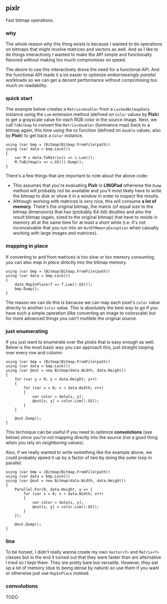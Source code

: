 ## pixlr
Fast bitmap operations.

### why
The whole reason why this thing exists is because I wanted to do operations on bitmaps that might involve matrices and vectors as well. And as I like to do things interactively I wanted to make the API simple and functionally flavored without making too much compromises on speed.

The desire to use this interactively drove the need for a functional API. And the functional API made it a lot easier to optimize *embarrassingly parallel* workloads so we can get a decent performance without comprimising too much on readability.

### quick start
The example below creates a `Matrix<double>` from a `LockedBitmapData` instance using the `Lum` extension method (defined on `Color` values by **Pixlr**) to get a grayscale value for each RGB color in the source image. Next, we call `ToBitmap` to convert the `Matrix<double>` (luminance map) back to a bitmap again, this time using the `GS` function (defined on `double` values, also by **Pixlr**) to get back a `Color` instance.
```
using (var bmp = (Bitmap)Bitmap.FromFile(path))
using (var data = bmp.Lock())
{
    var M = data.ToMatrix(c => c.Lum());
    M.ToBitmap(v => v.GS()).Dump();
}
```
There's a few things that are important to note about the above code:
* This assumes that you're evaluating **Pixlr** in **LINQPad** otherwise the `Dump` method will probably not be available and you'll most likely have to write the bitmap to disk or show it in a window in order to inspect the results.
* Although working with matrices is *very* nice, this will consume **a lot of memory**. There's the original bitmap, the matrix (of equal size to the bitmap dimensions) that has (probably 64-bit) doubles and also the result bitmap (again, sized to the original bitmap) that have to reside in memory all at the same time for at least a short while (i.e. it's not inconceivable that you run into an `OutOfMemoryException` when casually working with large images and matrices).

### mapping in place
If converting to and from matrices is too slow or too memory consuming, you can also *map in place* directly into the bitmap memory.
```
using (var bmp = (Bitmap)Bitmap.FromFile(path))
using (var data = bmp.Lock())
{
    data.MapInPlace(f => f.Lum().GS());
    bmp.Dump();
}
```

The reason we can do this is because we can map each pixel's `Color` value directly to another `Color` value. This is absolutely the best way to go if you have such a simple operation (like converting an image to colorscale) but for more advanced things you can't *mutilate* the original source.

### just enumerating
If you just want to enumerate over the pixels that is easy enough as well. Below is the most basic way you can approach this, just straight looping over every row and column:
```
using (var bmp = (Bitmap)Bitmap.FromFile(path))
using (var data = bmp.Lock())
using (var @out = new Bitmap(data.Width, data.Height))
{
    for (var y = 0; y < data.Height; y++)
    {
        for (var x = 0; x < data.Width; x++)
        {
            var color = data[x, y];
            @out[x, y] = color.Lum().GS();
        }
    }

    @out.Dump();
}
```

This technique can be useful if you need to optimize **convolutions** (see below) since you're not mapping directly into the source (not a good thing when you rely on *neighboring* values).

Also, if we really wanted to write something like the example above, we could probably speed it up by a factor of two by doing the outer loop in parallel:
```
using (var bmp = (Bitmap)Bitmap.FromFile(path))
using (var data = bmp.Lock())
using (var @out = new Bitmap(data.Width, data.Height))
{
    Parallel.For(0, data.Height, y => {
        for (var x = 0; x < data.Width; x++)
        {
            var color = data[x, y];
            @out[x, y] = color.Lum().GS();
        }
    });

    @out.Dump();
}
```

### lina
To be honest, I didn't really wanna create my own `Vector<T>` and `Matrix<T>` classes but in the end it turned out that they were faster than ant alternative I tried so I kept them. They are pretty bare but versatile. However, they eat up a lot of memory (due to being dense by nature) so use them if you want or otherwise just use `MapInPlace` instead.

### convolutions
TODO